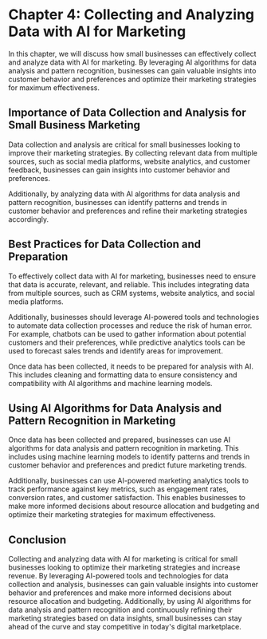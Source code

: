 Chapter 4: Collecting and Analyzing Data with AI for Marketing
==============================================================

In this chapter, we will discuss how small businesses can effectively collect and analyze data with AI for marketing. By leveraging AI algorithms for data analysis and pattern recognition, businesses can gain valuable insights into customer behavior and preferences and optimize their marketing strategies for maximum effectiveness.

Importance of Data Collection and Analysis for Small Business Marketing
-----------------------------------------------------------------------

Data collection and analysis are critical for small businesses looking to improve their marketing strategies. By collecting relevant data from multiple sources, such as social media platforms, website analytics, and customer feedback, businesses can gain insights into customer behavior and preferences.

Additionally, by analyzing data with AI algorithms for data analysis and pattern recognition, businesses can identify patterns and trends in customer behavior and preferences and refine their marketing strategies accordingly.

Best Practices for Data Collection and Preparation
--------------------------------------------------

To effectively collect data with AI for marketing, businesses need to ensure that data is accurate, relevant, and reliable. This includes integrating data from multiple sources, such as CRM systems, website analytics, and social media platforms.

Additionally, businesses should leverage AI-powered tools and technologies to automate data collection processes and reduce the risk of human error. For example, chatbots can be used to gather information about potential customers and their preferences, while predictive analytics tools can be used to forecast sales trends and identify areas for improvement.

Once data has been collected, it needs to be prepared for analysis with AI. This includes cleaning and formatting data to ensure consistency and compatibility with AI algorithms and machine learning models.

Using AI Algorithms for Data Analysis and Pattern Recognition in Marketing
--------------------------------------------------------------------------

Once data has been collected and prepared, businesses can use AI algorithms for data analysis and pattern recognition in marketing. This includes using machine learning models to identify patterns and trends in customer behavior and preferences and predict future marketing trends.

Additionally, businesses can use AI-powered marketing analytics tools to track performance against key metrics, such as engagement rates, conversion rates, and customer satisfaction. This enables businesses to make more informed decisions about resource allocation and budgeting and optimize their marketing strategies for maximum effectiveness.

Conclusion
----------

Collecting and analyzing data with AI for marketing is critical for small businesses looking to optimize their marketing strategies and increase revenue. By leveraging AI-powered tools and technologies for data collection and analysis, businesses can gain valuable insights into customer behavior and preferences and make more informed decisions about resource allocation and budgeting. Additionally, by using AI algorithms for data analysis and pattern recognition and continuously refining their marketing strategies based on data insights, small businesses can stay ahead of the curve and stay competitive in today's digital marketplace.
